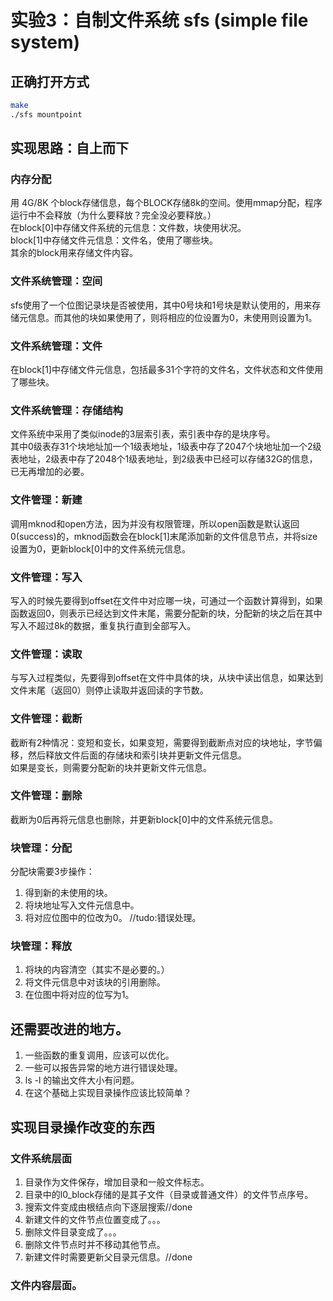 # 实验3：自制文件系统 sfs (simple file system)

## 正确打开方式

```bash
make
./sfs mountpoint
```

## 实现思路：自上而下

### 内存分配

用 4G/8K 个block存储信息，每个BLOCK存储8k的空间。使用mmap分配，程序运行中不会释放（为什么要释放？完全没必要释放。）\
在block[0]中存储文件系统的元信息：文件数，块使用状况。\
block[1]中存储文件元信息：文件名，使用了哪些块。\
其余的block用来存储文件内容。

### 文件系统管理：空间

sfs使用了一个位图记录块是否被使用，其中0号块和1号块是默认使用的，用来存储元信息。而其他的块如果使用了，则将相应的位设置为0，未使用则设置为1。

### 文件系统管理：文件

在block[1]中存储文件元信息，包括最多31个字符的文件名，文件状态和文件使用了哪些块。

### 文件系统管理：存储结构

文件系统中采用了类似inode的3层索引表，索引表中存的是块序号。\
其中0级表存31个块地址加一个1级表地址，1级表中存了2047个块地址加一个2级表地址，2级表中存了2048个1级表地址，到2级表中已经可以存储32G的信息，已无再增加的必要。

### 文件管理：新建

调用mknod和open方法，因为并没有权限管理，所以open函数是默认返回0(success)的，mknod函数会在block[1]末尾添加新的文件信息节点，并将size设置为0，更新block[0]中的文件系统元信息。

### 文件管理：写入

写入的时候先要得到offset在文件中对应哪一块，可通过一个函数计算得到，如果函数返回0，则表示已经达到文件末尾，需要分配新的块，分配新的块之后在其中写入不超过8k的数据，重复执行直到全部写入。

### 文件管理：读取

与写入过程类似，先要得到offset在文件中具体的块，从块中读出信息，如果达到文件末尾（返回0）则停止读取并返回读的字节数。

### 文件管理：截断

截断有2种情况：变短和变长，如果变短，需要得到截断点对应的块地址，字节偏移，然后释放文件后面的存储块和索引块并更新文件元信息。\
如果是变长，则需要分配新的块并更新文件元信息。

### 文件管理：删除

截断为0后再将元信息也删除，并更新block[0]中的文件系统元信息。

### 块管理：分配

分配块需要3步操作：

1. 得到新的未使用的块。
2. 将块地址写入文件元信息中。
3. 将对应位图中的位改为0。 //tudo:错误处理。

### 块管理：释放

1. 将块的内容清空（其实不是必要的。）
2. 将文件元信息中对该块的引用删除。
3. 在位图中将对应的位写为1。

## 还需要改进的地方。

1. 一些函数的重复调用，应该可以优化。
2. 一些可以报告异常的地方进行错误处理。
3. ls -l 的输出文件大小有问题。
4. 在这个基础上实现目录操作应该比较简单？

## 实现目录操作改变的东西

### 文件系统层面

1. 目录作为文件保存，增加目录和一般文件标志。
2. 目录中的l0_block存储的是其子文件（目录或普通文件）的文件节点序号。
3. 搜索文件变成由根结点向下逐层搜索//done
4. 新建文件的文件节点位置变成了。。。
5. 删除文件目录变成了。。。
6. 删除文件节点时并不移动其他节点。
7. 新建文件时需要更新父目录元信息。//done

### 文件内容层面。